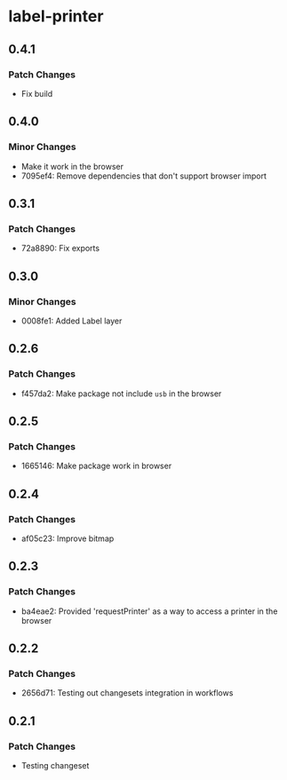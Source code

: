 # label-printer

## 0.4.1

### Patch Changes

- Fix build

## 0.4.0

### Minor Changes

- Make it work in the browser
- 7095ef4: Remove dependencies that don't support browser import

## 0.3.1

### Patch Changes

- 72a8890: Fix exports

## 0.3.0

### Minor Changes

- 0008fe1: Added Label layer

## 0.2.6

### Patch Changes

- f457da2: Make package not include `usb` in the browser

## 0.2.5

### Patch Changes

- 1665146: Make package work in browser

## 0.2.4

### Patch Changes

- af05c23: Improve bitmap

## 0.2.3

### Patch Changes

- ba4eae2: Provided 'requestPrinter' as a way to access a printer in the browser

## 0.2.2

### Patch Changes

- 2656d71: Testing out changesets integration in workflows

## 0.2.1

### Patch Changes

- Testing changeset
